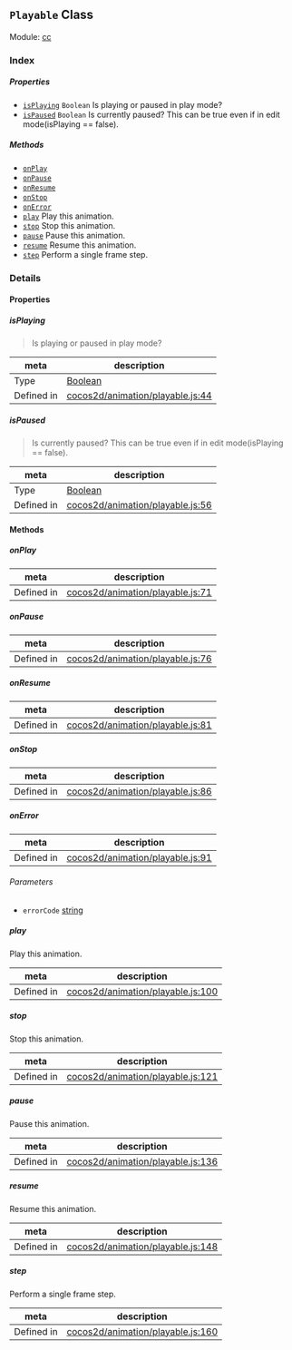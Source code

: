 ## `Playable` Class



Module: [cc](../modules/cc.md)






### Index

##### Properties

  - [`isPlaying`](#isplaying) `Boolean` Is playing or paused in play mode?
  - [`isPaused`](#ispaused) `Boolean` Is currently paused? This can be true even if in edit mode(isPlaying == false).



##### Methods

  - [`onPlay`](#onplay) 
  - [`onPause`](#onpause) 
  - [`onResume`](#onresume) 
  - [`onStop`](#onstop) 
  - [`onError`](#onerror) 
  - [`play`](#play) Play this animation.
  - [`stop`](#stop) Stop this animation.
  - [`pause`](#pause) Pause this animation.
  - [`resume`](#resume) Resume this animation.
  - [`step`](#step) Perform a single frame step.



### Details


#### Properties


##### isPlaying

> Is playing or paused in play mode?

| meta | description |
|------|-------------|
| Type | <a href="https://developer.mozilla.org/en/JavaScript/Reference/Global_Objects/Boolean" class="crosslink external" target="_blank">Boolean</a> |
| Defined in | [cocos2d/animation/playable.js:44](https://github.com/cocos-creator/engine/blob/33d0b730a5a6ed8ad09bd24f16c009cf509ff90b/cocos2d/animation/playable.js#L44) |



##### isPaused

> Is currently paused? This can be true even if in edit mode(isPlaying == false).

| meta | description |
|------|-------------|
| Type | <a href="https://developer.mozilla.org/en/JavaScript/Reference/Global_Objects/Boolean" class="crosslink external" target="_blank">Boolean</a> |
| Defined in | [cocos2d/animation/playable.js:56](https://github.com/cocos-creator/engine/blob/33d0b730a5a6ed8ad09bd24f16c009cf509ff90b/cocos2d/animation/playable.js#L56) |






<!-- Method Block -->
#### Methods


##### onPlay



| meta | description |
|------|-------------|
| Defined in | [cocos2d/animation/playable.js:71](https://github.com/cocos-creator/engine/blob/33d0b730a5a6ed8ad09bd24f16c009cf509ff90b/cocos2d/animation/playable.js#L71) |



##### onPause



| meta | description |
|------|-------------|
| Defined in | [cocos2d/animation/playable.js:76](https://github.com/cocos-creator/engine/blob/33d0b730a5a6ed8ad09bd24f16c009cf509ff90b/cocos2d/animation/playable.js#L76) |



##### onResume



| meta | description |
|------|-------------|
| Defined in | [cocos2d/animation/playable.js:81](https://github.com/cocos-creator/engine/blob/33d0b730a5a6ed8ad09bd24f16c009cf509ff90b/cocos2d/animation/playable.js#L81) |



##### onStop



| meta | description |
|------|-------------|
| Defined in | [cocos2d/animation/playable.js:86](https://github.com/cocos-creator/engine/blob/33d0b730a5a6ed8ad09bd24f16c009cf509ff90b/cocos2d/animation/playable.js#L86) |



##### onError



| meta | description |
|------|-------------|
| Defined in | [cocos2d/animation/playable.js:91](https://github.com/cocos-creator/engine/blob/33d0b730a5a6ed8ad09bd24f16c009cf509ff90b/cocos2d/animation/playable.js#L91) |

###### Parameters
- `errorCode` <a href="https://developer.mozilla.org/en/JavaScript/Reference/Global_Objects/String" class="crosslink external" target="_blank">string</a> 


##### play

Play this animation.

| meta | description |
|------|-------------|
| Defined in | [cocos2d/animation/playable.js:100](https://github.com/cocos-creator/engine/blob/33d0b730a5a6ed8ad09bd24f16c009cf509ff90b/cocos2d/animation/playable.js#L100) |



##### stop

Stop this animation.

| meta | description |
|------|-------------|
| Defined in | [cocos2d/animation/playable.js:121](https://github.com/cocos-creator/engine/blob/33d0b730a5a6ed8ad09bd24f16c009cf509ff90b/cocos2d/animation/playable.js#L121) |



##### pause

Pause this animation.

| meta | description |
|------|-------------|
| Defined in | [cocos2d/animation/playable.js:136](https://github.com/cocos-creator/engine/blob/33d0b730a5a6ed8ad09bd24f16c009cf509ff90b/cocos2d/animation/playable.js#L136) |



##### resume

Resume this animation.

| meta | description |
|------|-------------|
| Defined in | [cocos2d/animation/playable.js:148](https://github.com/cocos-creator/engine/blob/33d0b730a5a6ed8ad09bd24f16c009cf509ff90b/cocos2d/animation/playable.js#L148) |



##### step

Perform a single frame step.

| meta | description |
|------|-------------|
| Defined in | [cocos2d/animation/playable.js:160](https://github.com/cocos-creator/engine/blob/33d0b730a5a6ed8ad09bd24f16c009cf509ff90b/cocos2d/animation/playable.js#L160) |




